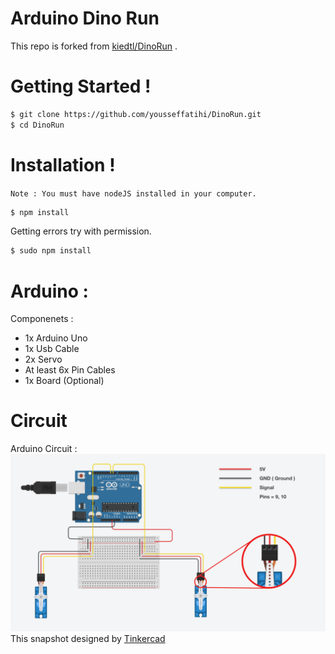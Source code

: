 # Arduino Dino Run

This repo is forked from [kiedtl/DinoRun](https://github.com/kiedtl/DinoRun) .

# Getting Started !

```sh
$ git clone https://github.com/yousseffatihi/DinoRun.git
$ cd DinoRun
```

# Installation !
`Note : You must have nodeJS installed in your computer.`

```sh
$ npm install
```
Getting errors try with permission.
```sh
$ sudo npm install
```

# Arduino :

Componenets :
  - 1x Arduino Uno
  - 1x Usb Cable
  - 2x Servo
  - At least 6x Pin Cables
  - 1x Board (Optional)

# Circuit

Arduino Circuit : 
![](Circuit.png)
This snapshot designed by [Tinkercad](https://www.tinkercad.com/)